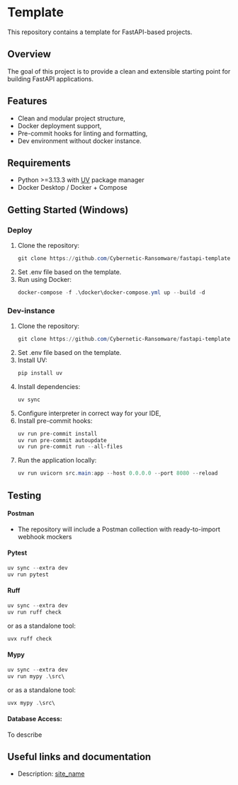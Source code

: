 # Template
This repository contains a template for FastAPI-based projects.

## Overview
The goal of this project is to provide a clean and extensible starting point for building FastAPI applications.

## Features
- Clean and modular project structure,
- Docker deployment support,
- Pre-commit hooks for linting and formatting,
- Dev environment without docker instance.


## Requirements
- Python >=3.13.3 with [UV](https://github.com/astral-sh/uv) package manager
- Docker Desktop / Docker + Compose

## Getting Started (Windows)
### Deploy
1. Clone the repository:
      ```powershell
      git clone https://github.com/Cybernetic-Ransomware/fastapi-template.git
      ```
2. Set .env file based on the template.
3. Run using Docker:
      ```powershell
      docker-compose -f .\docker\docker-compose.yml up --build -d
      ```
### Dev-instance
1. Clone the repository:
      ```powershell
      git clone https://github.com/Cybernetic-Ransomware/fastapi-template.git
      ```
2. Set .env file based on the template.
3. Install UV:
      ```powershell
   pip install uv
      ```
4. Install dependencies:
      ```powershell
   uv sync
      ```
5. Configure interpreter in correct way for your IDE,
6. Install pre-commit hooks:
      ```powershell
      uv run pre-commit install
      uv run pre-commit autoupdate
      uv run pre-commit run --all-files
      ```
7. Run the application locally:
      ```powershell
      uv run uvicorn src.main:app --host 0.0.0.0 --port 8080 --reload
      ```

## Testing
#### Postman
- The repository will include a Postman collection with ready-to-import webhook mockers

#### Pytest
```powershell
uv sync --extra dev
uv run pytest
```

#### Ruff
```powershell
uv sync --extra dev
uv run ruff check
```
or as a standalone tool:
```powershell
uvx ruff check
```

#### Mypy
```powershell
uv sync --extra dev
uv run mypy .\src\
```
or as a standalone tool:
```powershell
uvx mypy .\src\
```

#### Database Access:
To describe

## Useful links and documentation
- Description: [site_name](https://placeholder.com/)

